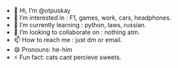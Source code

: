 - 👋 Hi, I’m @otpuskay
- 👀 I’m interested in : F1, games, work, cars, headphones.
- 🌱 I’m currently learning : python, laws, russian.
- 💞️ I’m looking to collaborate on : nothing atm.
- 📫 How to reach me : just dm or email.
- 😄 Pronouns: he-him
- ⚡ Fun fact: cats cant percieve sweets.

<!---
otpuskay/otpuskay is a ✨ special ✨ repository because its `README.md` (this file) appears on your GitHub profile.
You can click the Preview link to take a look at your changes.
--->
